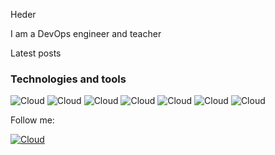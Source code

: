 Heder

I am a DevOps engineer and teacher 

Latest posts

### Technologies and tools
![Cloud](https://img.shields.io/badge/GCP-blue?style=for-the-badge&logo=gcp)
![Cloud](https://img.shields.io/badge/AWS-orange?style=for-the-badge&logo=aws)
![Cloud](https://img.shields.io/badge/Rackspace-090909?style=for-the-badge&logo=Rackspace)
![Cloud](https://img.shields.io/badge/Aquia-9cf?style=for-the-badge&logo=Aquia)
![Cloud](https://img.shields.io/badge/Ansible-090909?style=for-the-badge&logo=ansible)
![Cloud](https://img.shields.io/badge/Terraform-blueviolet?style=for-the-badge&logo=Terraform)
![Cloud](https://img.shields.io/badge/Akamai-blue?style=for-the-badge&logo=Akamai)

Follow me:

[![Cloud](https://img.shields.io/badge/Telegram-blue?style=for-the-badge&logo=telegram)](https://t.me/peretiatko_maksym)

